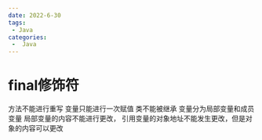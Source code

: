 ```yaml
---
date: 2022-6-30
tags:
 - Java
categories:
 -  Java
---
```




# final修饰符

方法不能进行重写
变量只能进行一次赋值
类不能被继承
变量分为局部变量和成员变量
局部变量的内容不能进行更改，
引用变量的对象地址不能发生更改，但是对象的内容可以更改
